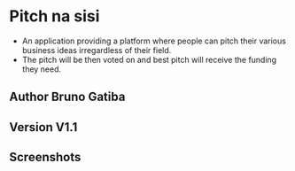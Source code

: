 # Pitch na sisi 
* An application providing a platform where people can pitch their various business ideas irregardless of their field.
* The pitch will be then voted on and best pitch will receive the funding they need.

## Author Bruno Gatiba


## Version V1.1


## Screenshots 